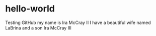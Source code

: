 # hello-world
Testing GitHub
my name is Ira McCray II
I have a beautiful wife named LaBrina and a son Ira McCray III
